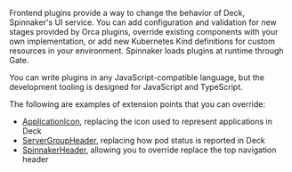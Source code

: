 Frontend plugins provide a way to change the behavior of Deck, Spinnaker's UI
service. You can add configuration and validation for new stages provided by
Orca plugins, override existing components with your own implementation, or add
new Kubernetes Kind definitions for custom resources in your environment. Spinnaker loads plugins at runtime through Gate.

You can write plugins in any JavaScript-compatible language, but the development tooling is designed for JavaScript and TypeScript.

The following are examples of extension points that you can override:

  - [ApplicationIcon], replacing the icon used to represent applications in Deck
  - [ServerGroupHeader], replacing how pod status is reported in Deck
  - [SpinnakerHeader], allowing you to override replace the top navigation header

[ApplicationIcon]: https://github.com/spinnaker/deck/blob/master/app/scripts/modules/core/src/application/ApplicationIcon.tsx
[SpinnakerHeader]: https://github.com/spinnaker/deck/blob/master/app/scripts/modules/core/src/header/SpinnakerHeader.tsx
[ServerGroupHeader]: https://github.com/spinnaker/deck/blob/master/app/scripts/modules/core/src/serverGroup/ServerGroupHeader.tsx
